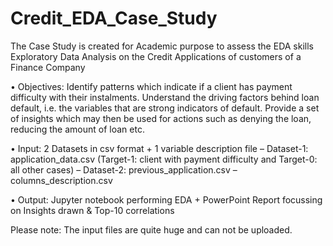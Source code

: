 # Credit_EDA_Case_Study
The Case Study is created for Academic purpose to assess the EDA skills  Exploratory Data Analysis on the Credit Applications of customers of a Finance Company  

• Objectives: Identify patterns which indicate if a client has payment difficulty with their instalments. Understand the driving factors behind loan default, i.e. the variables that are strong indicators of default. Provide a set of insights which may then be used for actions such as denying the loan, reducing the amount of loan etc.

• Input: 2 Datasets in csv format + 1 variable description file 
– Dataset-1: application_data.csv (Target-1: client with payment difficulty and Target-0: all other cases) 
– Dataset-2: previous_application.csv 
– columns_description.csv

• Output: Jupyter notebook performing EDA + PowerPoint Report focussing on Insights drawn & Top-10 correlations

Please note: The input files are quite huge and can not be uploaded.
